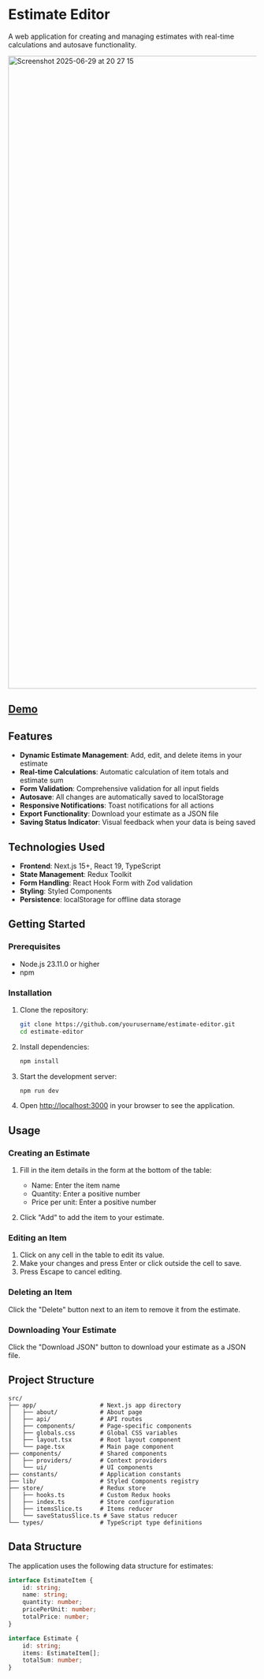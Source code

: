 # Estimate Editor

A web application for creating and managing estimates with real-time calculations and autosave functionality.

<img width="1284" alt="Screenshot 2025-06-29 at 20 27 15" src="https://github.com/user-attachments/assets/0fdb93eb-b4cb-4fc6-98ba-98c8858a4e53" />

## [Demo](https://estimate-v3v5.vercel.app/)

## Features

- **Dynamic Estimate Management**: Add, edit, and delete items in your estimate
- **Real-time Calculations**: Automatic calculation of item totals and estimate sum
- **Form Validation**: Comprehensive validation for all input fields
- **Autosave**: All changes are automatically saved to localStorage
- **Responsive Notifications**: Toast notifications for all actions
- **Export Functionality**: Download your estimate as a JSON file
- **Saving Status Indicator**: Visual feedback when your data is being saved

## Technologies Used

- **Frontend**: Next.js 15+, React 19, TypeScript
- **State Management**: Redux Toolkit
- **Form Handling**: React Hook Form with Zod validation
- **Styling**: Styled Components
- **Persistence**: localStorage for offline data storage

## Getting Started

### Prerequisites

- Node.js 23.11.0 or higher
- npm

### Installation

1. Clone the repository:
   ```bash
   git clone https://github.com/yourusername/estimate-editor.git
   cd estimate-editor
   ```

2. Install dependencies:
   ```bash
   npm install

3. Start the development server:
   ```bash
   npm run dev

4. Open [http://localhost:3000](http://localhost:3000) in your browser to see the application.

## Usage

### Creating an Estimate

1. Fill in the item details in the form at the bottom of the table:
   - Name: Enter the item name
   - Quantity: Enter a positive number
   - Price per unit: Enter a positive number

2. Click "Add" to add the item to your estimate.

### Editing an Item

1. Click on any cell in the table to edit its value.
2. Make your changes and press Enter or click outside the cell to save.
3. Press Escape to cancel editing.

### Deleting an Item

Click the "Delete" button next to an item to remove it from the estimate.

### Downloading Your Estimate

Click the "Download JSON" button to download your estimate as a JSON file.

## Project Structure

```
src/
├── app/                  # Next.js app directory
│   ├── about/            # About page
│   ├── api/              # API routes
│   ├── components/       # Page-specific components
│   ├── globals.css       # Global CSS variables
│   ├── layout.tsx        # Root layout component
│   └── page.tsx          # Main page component
├── components/           # Shared components
│   ├── providers/        # Context providers
│   └── ui/               # UI components
├── constants/            # Application constants
├── lib/                  # Styled Components registry
├── store/                # Redux store
│   ├── hooks.ts          # Custom Redux hooks
│   ├── index.ts          # Store configuration
│   ├── itemsSlice.ts     # Items reducer
│   └── saveStatusSlice.ts # Save status reducer
└── types/                # TypeScript type definitions
```

## Data Structure

The application uses the following data structure for estimates:

```typescript
interface EstimateItem {
    id: string;
    name: string;
    quantity: number;
    pricePerUnit: number;
    totalPrice: number;
}

interface Estimate {
    id: string;
    items: EstimateItem[];
    totalSum: number;
}
```
